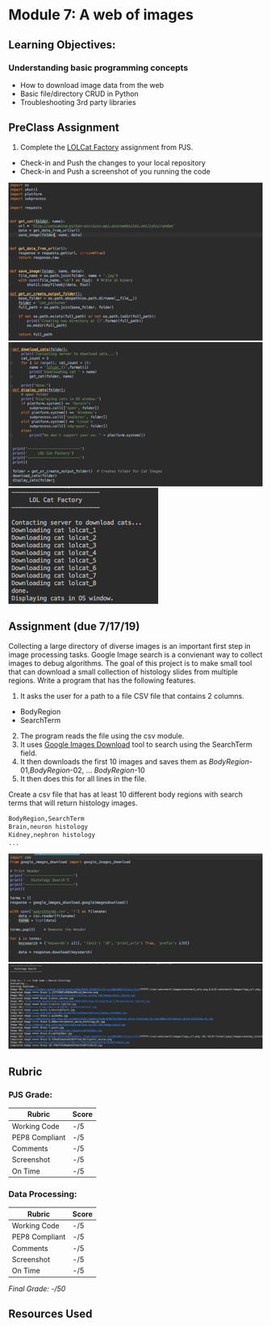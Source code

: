 # Module 7: A web of images

## Learning Objectives:

### Understanding basic programming concepts
 - How to download image data from the web
 - Basic file/directory CRUD in Python
 - Troubleshooting 3rd party libraries
  
## PreClass Assignment

1. Complete the [LOLCat Factory](https://github.com/biomed-bioinformatics-bootcamp/python-jumpstart-course-demos/tree/master/apps/06_lolcat_factory) assignment from PJS.
  - Check-in and Push the changes to your local repository
  - Check-in and Push a screenshot of you running the code
  
  ![Code1](https://github.com/biomed-bioinformatics-bootcamp/bmes-t580-2019-coursework-soomin-e/blob/master/Module07/LolCatCode1.png?raw=true)
  ![Code2](https://github.com/biomed-bioinformatics-bootcamp/bmes-t580-2019-coursework-soomin-e/blob/master/Module07/LolCatCode2.png?raw=true)
  ![InProgress](https://github.com/biomed-bioinformatics-bootcamp/bmes-t580-2019-coursework-soomin-e/blob/master/Module07/LolCatInProgress.png?raw=true)
 
## Assignment (due 7/17/19)

Collecting a large directory of diverse images is an important first step in image processing tasks.
Google Image search is a convienant way to collect images to debug algorithms.
The goal of this project is to make small tool that can download a small collection of histology slides from multiple regions.
Write a program that has the following features.

1. It asks the user for a path to a file CSV file that contains 2 columns.
  - BodyRegion
  - SearchTerm
2. The program reads the file using the csv module. 
3. It uses [Google Images Download](https://github.com/hardikvasa/google-images-download) tool to search using the SearchTerm field.
4. It then downloads the first 10 images and saves them as *BodyRegion*-01,*BodyRegion*-02, ... *BodyRegion*-10 
5. It then does this for all lines in the file.

Create a csv file that has at least 10 different body regions with search terms that will return histology images.

```
BodyRegion,SearchTerm
Brain,neuron histology
Kidney,nephron histology
...
```
![Code](https://github.com/biomed-bioinformatics-bootcamp/bmes-t580-2019-coursework-soomin-e/blob/master/Module07/HIstologyCode.png?raw=true)
![InProgress](https://github.com/biomed-bioinformatics-bootcamp/bmes-t580-2019-coursework-soomin-e/blob/master/Module07/HistologyInProgress.png?raw=true)


## Rubric

### PJS Grade:

|  Rubric        | Score | 
|----------------|-------|
| Working Code   |  -/5  |
| PEP8 Compliant |  -/5  |
| Comments       |  -/5  |
| Screenshot     |  -/5  |
| On Time        |  -/5  |

### Data Processing:

|  Rubric        | Score | 
|----------------|-------|
| Working Code   |  -/5  |
| PEP8 Compliant |  -/5  |
| Comments       |  -/5  |
| Screenshot     |  -/5  |
| On Time        |  -/5  |

*Final Grade: -/50*

## Resources Used

